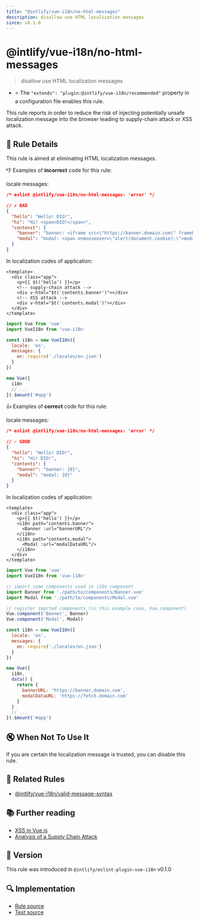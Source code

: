 ```yaml
---
title: "@intlify/vue-i18n/no-html-messages"
description: disallow use HTML localization messages
since: v0.1.0
---
```

# @intlify/vue-i18n/no-html-messages

> disallow use HTML localization messages

- :star: The `"extends": "plugin:@intlify/vue-i18n/recommended"` property in a configuration file enables this rule.

This rule reports in order to reduce the risk of injecting potentially unsafe localization message into the browser leading to supply-chain attack or XSS attack.

## :book: Rule Details

This rule is aimed at eliminating HTML localization messages.

:-1: Examples of **incorrect** code for this rule:

locale messages:

<eslint-code-block language="json">

```json
/* eslint @intlify/vue-i18n/no-html-messages: 'error' */

// ✗ BAD
{
  "hello": "Hello! DIO!",
  "hi": "Hi! <span>DIO!</span>",
  "contenst": {
    "banner": "banner: <iframe src=\"https://banner.domain.com\" frameBorder=\"0\" style=\"z-index:100001;position:fixed;bottom:0;right:0\"/>",
    "modal": "modal: <span onmouseover=\"alert(document.cookie);\">modal content</span>"
  }
}
```

</eslint-code-block>

In localization codes of application:

```vue
<template>
  <div class="app">
    <p>{{ $t('hello') }}</p>
    <!-- supply-chain attack -->
    <div v-html="$t('contents.banner')"></div>
    <!-- XSS attack -->
    <div v-html="$t('contents.modal')"></div>
  </div>
</template>
```

```js
import Vue from 'vue'
import VueI18n from 'vue-i18n'

const i18n = new VueI18n({
  locale: 'en',
  messages: {
    en: require('./locales/en.json')
  }
})

new Vue({
  i18n
  // ...
}).$mount('#app')
```

:+1: Examples of **correct** code for this rule:

locale messages:

<eslint-code-block language="json">

```json
/* eslint @intlify/vue-i18n/no-html-messages: 'error' */

// ✓ GOOD
{
  "hello": "Hello! DIO!",
  "hi": "Hi! DIO!",
  "contents": {
    "banner": "banner: {0}",
    "modal": "modal: {0}"
  }
}
```

</eslint-code-block>

In localization codes of application:

```vue
<template>
  <div class="app">
    <p>{{ $t('hello') }}</p>
    <i18n path="contents.banner">
      <Banner :url="bannerURL"/>
    </i18n>
    <i18n path="contents.modal">
      <Modal :url="modalDataURL"/>
    </i18n>
  </div>
</template>
```

```js
import Vue from 'vue'
import VueI18n from 'vue-i18n'

// import some components used in i18n component
import Banner from './path/to/components/Banner.vue'
import Modal from './path/to/components/Modal.vue'

// register imprted components (in this example case, Vue.component)
Vue.component('Banner', Banner)
Vue.component('Modal', Modal)

const i18n = new VueI18n({
  locale: 'en',
  messages: {
    en: require('./locales/en.json')
  }
})

new Vue({
  i18n,
  data() {
    return {
      bannerURL: 'https://banner.domain.com',
      modalDataURL: 'https://fetch.domain.com'
    }
  }
  // ...
}).$mount('#app')
```

## :mute: When Not To Use It

If you are certain the localization message is trusted, you can disable this rule.

## :couple: Related Rules

- [@intlify/vue-i18n/valid-message-syntax](./valid-message-syntax.md)

## :books: Further reading

- [XSS in Vue.js](https://blog.sqreen.io/xss-in-vue-js/)
- [Analysis of a Supply Chain Attack](https://medium.com/@hkparker/analysis-of-a-supply-chain-attack-2bd8fa8286ac)

## :rocket: Version

This rule was introduced in `@intlify/eslint-plugin-vue-i18n` v0.1.0

## :mag: Implementation

- [Rule source](https://github.com/intlify/eslint-plugin-vue-i18n/blob/master/lib/rules/no-html-messages.ts)
- [Test source](https://github.com/intlify/eslint-plugin-vue-i18n/tree/master/tests/lib/rules/no-html-messages.ts)
